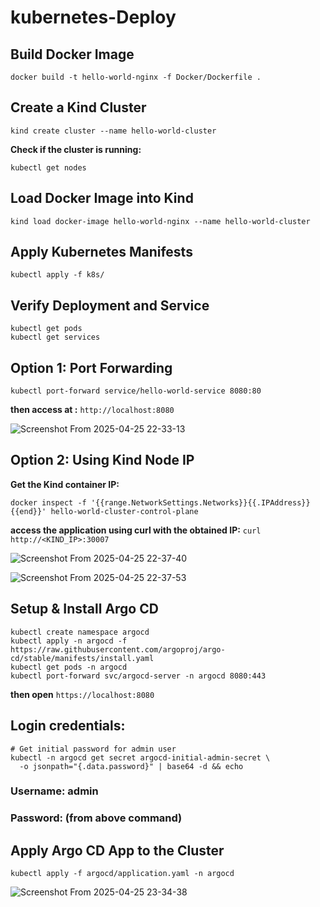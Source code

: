 # kubernetes-Deploy

## Build Docker Image
```
docker build -t hello-world-nginx -f Docker/Dockerfile .
```

## Create a Kind Cluster
```
kind create cluster --name hello-world-cluster
```
**Check if the cluster is running:**

```
kubectl get nodes
```

## Load Docker Image into Kind
```
kind load docker-image hello-world-nginx --name hello-world-cluster
```
## Apply Kubernetes Manifests
```
kubectl apply -f k8s/
```

## Verify Deployment and Service

```
kubectl get pods
kubectl get services
```

## Option 1: Port Forwarding
```
kubectl port-forward service/hello-world-service 8080:80
```
**then access at :**
`http://localhost:8080`

![Screenshot From 2025-04-25 22-33-13](https://github.com/user-attachments/assets/5a83be7d-ab3b-4238-bca1-84424959ba56)

## Option 2: Using Kind Node IP
**Get the Kind container IP:**
```
docker inspect -f '{{range.NetworkSettings.Networks}}{{.IPAddress}}{{end}}' hello-world-cluster-control-plane
```
**access the application using curl with the obtained IP:**
`curl http://<KIND_IP>:30007
`

![Screenshot From 2025-04-25 22-37-40](https://github.com/user-attachments/assets/03852c51-1229-4d80-9194-124ec000f183)

![Screenshot From 2025-04-25 22-37-53](https://github.com/user-attachments/assets/facc2412-b77a-479e-b7f8-23c664fc6418)


## Setup & Install Argo CD

```
kubectl create namespace argocd
kubectl apply -n argocd -f https://raw.githubusercontent.com/argoproj/argo-cd/stable/manifests/install.yaml
kubectl get pods -n argocd
kubectl port-forward svc/argocd-server -n argocd 8080:443
```
**then open** `https://localhost:8080`



## Login credentials:
```
# Get initial password for admin user
kubectl -n argocd get secret argocd-initial-admin-secret \
  -o jsonpath="{.data.password}" | base64 -d && echo
```

### Username: admin

### Password: (from above command)

## Apply Argo CD App to the Cluster

```
kubectl apply -f argocd/application.yaml -n argocd
```

![Screenshot From 2025-04-25 23-34-38](https://github.com/user-attachments/assets/1d2af469-8769-4dea-a33c-4fdd26712359)

